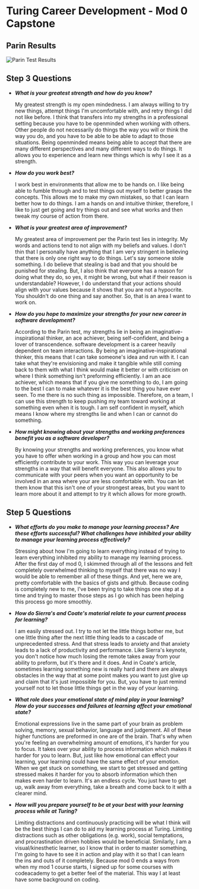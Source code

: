 # Turing Career Development - Mod 0 Capstone

## Parin Results

![Parin Test Results](https://i.imgur.com/D6H656b.png)

## Step 3 Questions

  * ***What is your greatest strength and how do you know?***

    My greatest strength is my open mindedness. I am always willing to try new things, attempt things I'm uncomfortable with, and retry things I did not like before. I think that transfers into my strengths in a professional setting because you have to be openminded when working with others. Other people do not necessarily do things the way you will or think the way you do, and you have to be able to be able to adapt to those situations. Being openminded means being able to accept that there are many different perspectives and many different ways to do things. It allows you to experience and learn new things which is why I see it as a strength.

  * ***How do you work best?***

    I work best in environments that allow me to be hands on. I like being able to fumble through and to test things out myself to better grasps the concepts. This allows me to make my own mistakes, so that I can learn better how to do things. I am a hands on and intuitive thinker, therefore, I like to just get going and try things out and see what works and then tweak my course of action from there.

  * ***What is your greatest area of improvement?***

    My greatest area of improvement per the Parin test lies in integrity. My words and actions tend to not align with my beliefs and values. I don't thin that I personally have anything that I am very stringent in believing that there is only one right way to do things. Let's say someone stole something. I do believe that stealing is bad and that you should be punished for stealing. But, I also think that everyone has a reason for doing what they do, so yes, it might be wrong, but what if their reason is understandable? However, I do understand that your actions should align with your values because it shows that you are not a hypocrite. You shouldn't do one thing and say another. So, that is an area I want to work on.

  * ***How do you hope to maximize your strengths for your new career in software development?***

    According to the Parin test, my strengths lie in being an imaginative-inspirational thinker, an ace achiever, being self-confident, and being a lover of transcendence. software development is a career heavily dependent on team interactions. By being an imaginative-inspirational thinker, this means that I can take someone's idea and run with it. I can take what they're envisioning and make it tangible while still coming back to them with what I think would make it better or with criticism on where I think something isn't preforming efficiently. I am an ace achiever, which means that if you give me something to do, I am going to the best I can to make whatever it is the best thing you have ever seen. To me there is no such thing as impossible. Therefore, on a team, I can use this strength to keep pushing my team toward working at something even when it is tough. I am self confident in myself, which means I know where my strengths lie and when I can or cannot do something.

  * ***How might knowing about your strengths and working preferences benefit you as a software developer?***

    By knowing your strengths and working preferences, you know what you have to offer when working in a group and how you can most efficiently contribute to your work. This way you can leverage your strengths in a way that will benefit everyone. This also allows you to communicate with your peers when you want an opportunity to be involved in an area where your are less comfortable with. You can let them know that this isn't one of your strongest areas, but you want to learn more about it and attempt to try it which allows for more growth.

## Step 5 Questions

  * ***What efforts do you make to manage your learning process? Are these efforts successful? What challenges have inhibited your ability to manage your learning process effectively?***

    Stressing about how I'm going to learn everything instead of trying to learn everything inhibited my ability to manage my learning process. After the first day of mod 0, I skimmed through all of the lessons and felt completely overwhelmed thinking to myself that there was no way I would be able to remember all of these things. And yet, here we are, pretty comfortable with the basics of gists and github. Because coding is completely new to me, I've been trying to take things one step at a time and trying to master those steps as I go which has been helping this process go more smoothly.

  * ***How do Sierra's and Coate's material relate to your current process for learning?***

    I am easily stressed out. I try to not let the little things bother me, but one little thing after the next little thing leads to a cascade of unprecedented stress. And that stress leads to anxiety and that anxiety leads to a lack of productivity and performance. Like Sierra's keynote, you don't notice how much losing the remote takes away from your ability to preform, but it's there and it does. And in Coate's article, sometimes learning something new is really hard and there are always obstacles in the way that at some point makes you want to just give up and claim that it's just impossible for you. But, you have to just remind yourself not to let those little things get in the way of your learning.

  * ***What role does your emotional state of mind play in your learning? How do your successes and failures at learning affect your emotional state?***

    Emotional expressions live in the same part of your brain as problem solving, memory, sexual behavior, language and judgement. All of these higher functions are preformed in one are of the brain. That's why when you're feeling an overwhelming amount of emotions, it's harder for you to focus. It takes over your ability to process information which makes it harder for you to learn. But, just like how emotional can effect your learning, your learning could have the same effect of your emotion. When we get stuck on something, we start to get stressed and getting stressed makes it harder for you to absorb information which then makes even harder to learn. It's an endless cycle. You just have to get up, walk away from everything, take a breath and come back to it with a clearer mind.

  * ***How will you prepare yourself to be at your best with your learning process while at Turing?***

    Limiting distractions and continuously practicing will be what I think will be the best things I can do to aid my learning process at Turing. Limiting distractions such as other obligations (e.g. work), social temptations, and procrastination driven hobbies would be beneficial. Similarly, I am a visual/kinesthetic learner, so I know that in order to master something, I'm going to have to see it in action and play with it so that I can learn the ins and outs of it completely. Because mod 0 ends a ways from when my mod 1 course starts, I signed up for some courses with codeacademy to get a better feel of the material. This way I at least have some background on coding.
